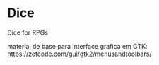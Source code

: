 # Dice
Dice for RPGs

material de base para interface grafica em GTK: https://zetcode.com/gui/gtk2/menusandtoolbars/
